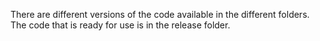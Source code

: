 There are different versions of the code available in the different folders. The code that is ready for use is in the release folder.
